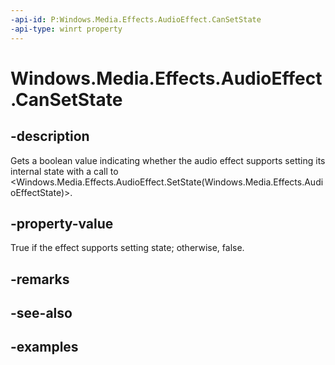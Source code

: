 ```yaml
---
-api-id: P:Windows.Media.Effects.AudioEffect.CanSetState
-api-type: winrt property
---
```


# Windows.Media.Effects.AudioEffect.CanSetState

<!--
public bool CanSetState { get; }
-->


## -description

Gets a boolean value indicating whether the audio effect supports setting its internal state with a call to <Windows.Media.Effects.AudioEffect.SetState(Windows.Media.Effects.AudioEffectState)>.

## -property-value

True if the effect supports setting state; otherwise, false.

## -remarks

## -see-also

## -examples


